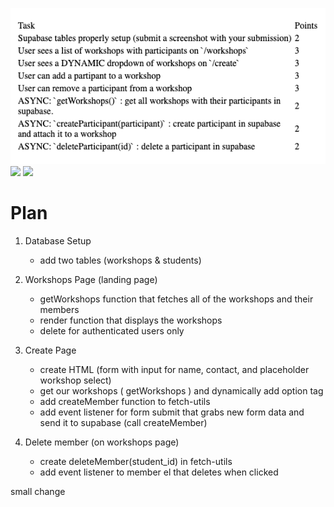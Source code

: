 ![](./assets/rubric.png)
![](./assets/workshop.png)
![](./assets/create.png)

# Plan

1. Database Setup

    - add two tables (workshops & students)

2. Workshops Page (landing page)

    - getWorkshops function that fetches all of the workshops and their members
    - render function that displays the workshops
    - delete for authenticated users only

3. Create Page

    - create HTML (form with input for name, contact, and placeholder workshop select)
    - get our workshops ( getWorkshops ) and dynamically add option tag
    - add createMember function to fetch-utils
    - add event listener for form submit that grabs new form data and send it to supabase (call createMember)

4. Delete member (on workshops page)
    - create deleteMember(student_id) in fetch-utils
    - add event listener to member el that deletes when clicked

small change
